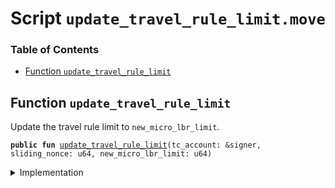 
<a name="SCRIPT"></a>

# Script `update_travel_rule_limit.move`

### Table of Contents

-  [Function `update_travel_rule_limit`](#SCRIPT_update_travel_rule_limit)



<a name="SCRIPT_update_travel_rule_limit"></a>

## Function `update_travel_rule_limit`

Update the travel rule limit to
<code>new_micro_lbr_limit</code>.


<pre><code><b>public</b> <b>fun</b> <a href="#SCRIPT_update_travel_rule_limit">update_travel_rule_limit</a>(tc_account: &signer, sliding_nonce: u64, new_micro_lbr_limit: u64)
</code></pre>



<details>
<summary>Implementation</summary>


<pre><code><b>fun</b> <a href="#SCRIPT_update_travel_rule_limit">update_travel_rule_limit</a>(tc_account: &signer, sliding_nonce: u64, new_micro_lbr_limit: u64) {
    <a href="../../modules/doc/SlidingNonce.md#0x1_SlidingNonce_record_nonce_or_abort">SlidingNonce::record_nonce_or_abort</a>(tc_account, sliding_nonce);
    <b>let</b> cap = <a href="../../modules/doc/Roles.md#0x1_Roles_extract_privilege_to_capability">Roles::extract_privilege_to_capability</a>&lt;UpdateDualAttestationThreshold&gt;(tc_account);
    <a href="../../modules/doc/DualAttestationLimit.md#0x1_DualAttestationLimit_set_microlibra_limit">DualAttestationLimit::set_microlibra_limit</a>(&cap, <a href="../../modules/doc/Signer.md#0x1_Signer_address_of">Signer::address_of</a>(tc_account), new_micro_lbr_limit);
    <a href="../../modules/doc/Roles.md#0x1_Roles_restore_capability_to_privilege">Roles::restore_capability_to_privilege</a>(tc_account, cap);
}
</code></pre>



</details>
